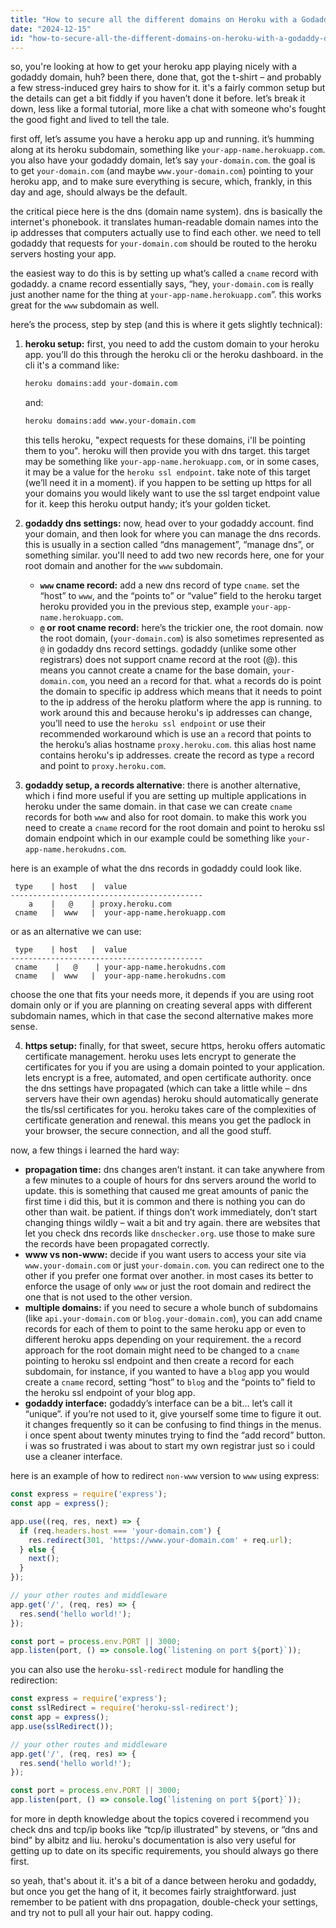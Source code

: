 ```yaml
---
title: "How to secure all the different domains on Heroku with a Godaddy Domain?"
date: "2024-12-15"
id: "how-to-secure-all-the-different-domains-on-heroku-with-a-godaddy-domain"
---
```


so, you're looking at how to get your heroku app playing nicely with a godaddy domain, huh? been there, done that, got the t-shirt – and probably a few stress-induced grey hairs to show for it. it's a fairly common setup but the details can get a bit fiddly if you haven’t done it before. let’s break it down, less like a formal tutorial, more like a chat with someone who's fought the good fight and lived to tell the tale.

first off, let’s assume you have a heroku app up and running. it’s humming along at its heroku subdomain, something like `your-app-name.herokuapp.com`. you also have your godaddy domain, let’s say `your-domain.com`. the goal is to get `your-domain.com` (and maybe `www.your-domain.com`) pointing to your heroku app, and to make sure everything is secure, which, frankly, in this day and age, should always be the default.

the critical piece here is the dns (domain name system). dns is basically the internet's phonebook. it translates human-readable domain names into the ip addresses that computers actually use to find each other. we need to tell godaddy that requests for `your-domain.com` should be routed to the heroku servers hosting your app.

the easiest way to do this is by setting up what’s called a `cname` record with godaddy. a cname record essentially says, “hey, `your-domain.com` is really just another name for the thing at `your-app-name.herokuapp.com`”. this works great for the `www` subdomain as well.

here’s the process, step by step (and this is where it gets slightly technical):

1.  **heroku setup:** first, you need to add the custom domain to your heroku app. you’ll do this through the heroku cli or the heroku dashboard. in the cli it's a command like:
    ```bash
    heroku domains:add your-domain.com
    ```
    and:
    ```bash
    heroku domains:add www.your-domain.com
    ```
    this tells heroku, "expect requests for these domains, i'll be pointing them to you". heroku will then provide you with dns target. this target may be something like `your-app-name.herokuapp.com`, or in some cases, it may be a value for the `heroku ssl endpoint`. take note of this target (we’ll need it in a moment). if you happen to be setting up https for all your domains you would likely want to use the ssl target endpoint value for it. keep this heroku output handy; it’s your golden ticket.

2.  **godaddy dns settings:** now, head over to your godaddy account. find your domain, and then look for where you can manage the dns records. this is usually in a section called “dns management”, “manage dns”, or something similar. you'll need to add two new records here, one for your root domain and another for the `www` subdomain.
    *   **`www` cname record:** add a new dns record of type `cname`. set the “host” to `www`, and the “points to” or “value” field to the heroku target heroku provided you in the previous step, example `your-app-name.herokuapp.com`.
    *   **`@` or root cname record:** here’s the trickier one, the root domain. now the root domain, (`your-domain.com`) is also sometimes represented as `@` in godaddy dns record settings. godaddy (unlike some other registrars) does not support cname record at the root (@). this means you cannot create a cname for the base domain, `your-domain.com`, you need an `a` record for that. what `a` records do is point the domain to specific ip address which means that it needs to point to the ip address of the heroku platform where the app is running. to work around this and because heroku's ip addresses can change, you’ll need to use the `heroku ssl endpoint` or use their recommended workaround which is use an `a` record that points to the heroku’s alias hostname `proxy.heroku.com`. this alias host name contains heroku's ip addresses. create the record as type `a` record and point to `proxy.heroku.com`.

3.  **godaddy setup, a records alternative**: there is another alternative, which i find more useful if you are setting up multiple applications in heroku under the same domain. in that case we can create `cname` records for both `www` and also for root domain. to make this work you need to create a `cname` record for the root domain and point to heroku ssl domain endpoint which in our example could be something like `your-app-name.herokudns.com`.

here is an example of what the dns records in godaddy could look like.

```
 type    | host   |  value
-------------------------------------------
    a    |   @    | proxy.heroku.com
 cname   |  www   |  your-app-name.herokuapp.com
```

or as an alternative we can use:
```
 type    | host   |  value
-------------------------------------------
 cname    |   @    | your-app-name.herokudns.com
 cname   |  www   |  your-app-name.herokudns.com
```
choose the one that fits your needs more, it depends if you are using root domain only or if you are planning on creating several apps with different subdomain names, which in that case the second alternative makes more sense.

4.  **https setup:** finally, for that sweet, secure https, heroku offers automatic certificate management. heroku uses lets encrypt to generate the certificates for you if you are using a domain pointed to your application. lets encrypt is a free, automated, and open certificate authority. once the dns settings have propagated (which can take a little while – dns servers have their own agendas) heroku should automatically generate the tls/ssl certificates for you. heroku takes care of the complexities of certificate generation and renewal. this means you get the padlock in your browser, the secure connection, and all the good stuff.

now, a few things i learned the hard way:

*   **propagation time:** dns changes aren’t instant. it can take anywhere from a few minutes to a couple of hours for dns servers around the world to update. this is something that caused me great amounts of panic the first time i did this, but it is common and there is nothing you can do other than wait. be patient. if things don’t work immediately, don’t start changing things wildly – wait a bit and try again. there are websites that let you check dns records like `dnschecker.org`. use those to make sure the records have been propagated correctly.
*   **www vs non-www:** decide if you want users to access your site via `www.your-domain.com` or just `your-domain.com`. you can redirect one to the other if you prefer one format over another. in most cases its better to enforce the usage of only `www` or just the root domain and redirect the one that is not used to the other version.
*   **multiple domains:** if you need to secure a whole bunch of subdomains (like `api.your-domain.com` or `blog.your-domain.com`), you can add cname records for each of them to point to the same heroku app or even to different heroku apps depending on your requirement. the `a` record approach for the root domain might need to be changed to a `cname` pointing to heroku ssl endpoint and then create a record for each subdomain, for instance, if you wanted to have a `blog` app you would create a `cname` record, setting “host” to `blog` and the “points to” field to the heroku ssl endpoint of your blog app.
*   **godaddy interface:** godaddy’s interface can be a bit… let’s call it “unique”. if you’re not used to it, give yourself some time to figure it out. it changes frequently so it can be confusing to find things in the menus. i once spent about twenty minutes trying to find the “add record” button. i was so frustrated i was about to start my own registrar just so i could use a cleaner interface.

here is an example of how to redirect `non-www` version to `www` using express:

```javascript
const express = require('express');
const app = express();

app.use((req, res, next) => {
  if (req.headers.host === 'your-domain.com') {
    res.redirect(301, 'https://www.your-domain.com' + req.url);
  } else {
    next();
  }
});

// your other routes and middleware
app.get('/', (req, res) => {
  res.send('hello world!');
});

const port = process.env.PORT || 3000;
app.listen(port, () => console.log(`listening on port ${port}`));
```

you can also use the `heroku-ssl-redirect` module for handling the redirection:

```javascript
const express = require('express');
const sslRedirect = require('heroku-ssl-redirect');
const app = express();
app.use(sslRedirect());

// your other routes and middleware
app.get('/', (req, res) => {
  res.send('hello world!');
});

const port = process.env.PORT || 3000;
app.listen(port, () => console.log(`listening on port ${port}`));
```

for more in depth knowledge about the topics covered i recommend you check dns and tcp/ip books like “tcp/ip illustrated” by stevens, or “dns and bind” by albitz and liu. heroku's documentation is also very useful for getting up to date on its specific requirements, you should always go there first.

so yeah, that's about it. it's a bit of a dance between heroku and godaddy, but once you get the hang of it, it becomes fairly straightforward. just remember to be patient with dns propagation, double-check your settings, and try not to pull all your hair out. happy coding.
